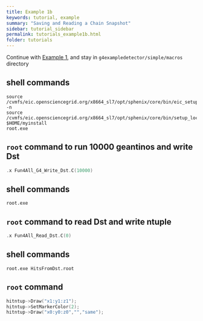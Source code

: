 ```yaml
---
title: Example 1b
keywords: tutorial, example
summary: "Saving and Reading a Chain Snapshot"
sidebar: tutorial_sidebar
permalink: tutorials_example1b.html
folder: tutorials
---
```


Continue with [Example 1](/tutorials_example1.html), and stay in `g4exampledetector/simple/macros` directory

## shell commands

```console
source /cvmfs/eic.opensciencegrid.org/x8664_sl7/opt/sphenix/core/bin/eic_setup.sh -n
source /cvmfs/eic.opensciencegrid.org/x8664_sl7/opt/sphenix/core/bin/setup_local.sh $HOME/myinstall
root.exe
```

## `root` command to run 10000 geantinos and write Dst

```cpp
.x Fun4All_G4_Write_Dst.C(10000)
```

## shell commands

```console
root.exe
```

## `root` command to read Dst and write ntuple

```cpp
.x Fun4All_Read_Dst.C(0)
```

## shell commands

```console
root.exe HitsFromDst.root
```
## `root` command 

```cpp
hitntup->Draw("x1:y1:z1");
hitntup->SetMarkerColor(2);
hitntup->Draw("x0:y0:z0","","same");
```



